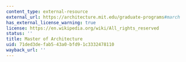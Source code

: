 ```yaml
---
content_type: external-resource
external_url: https://architecture.mit.edu/graduate-programs#march
has_external_license_warning: true
license: https://en.wikipedia.org/wiki/All_rights_reserved
status: ''
title: Master of Architecture
uid: 71ded3de-fab5-43a0-bfd9-1c3332478110
wayback_url: ''
---
```

